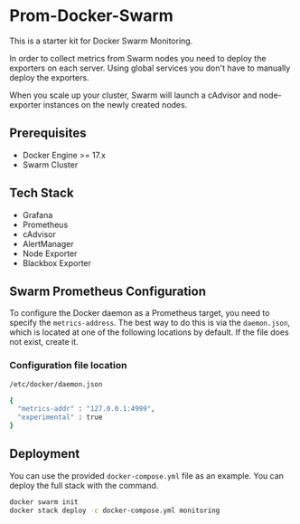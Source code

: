 # Prom-Docker-Swarm

This is a starter kit for Docker Swarm Monitoring.

In order to collect metrics from Swarm nodes you need to deploy the exporters on each server. Using global services you don't have to manually deploy the exporters.

When you scale up your cluster, Swarm will launch a cAdvisor and node-exporter instances on the newly created nodes.

## Prerequisites
 - Docker Engine >= 17.x
 - Swarm Cluster

## Tech Stack
 - Grafana
 - Prometheus
 - cAdvisor
 - AlertManager
 - Node Exporter
 - Blackbox Exporter

## Swarm Prometheus Configuration

To configure the Docker daemon as a Prometheus target, you need to specify the `metrics-address`. The best way to do this is via the `daemon.json`, which is located at one of the following locations by default. If the file does not exist, create it.

### Configuration file location
```bash
/etc/docker/daemon.json
```

```bash
{
  "metrics-addr" : "127.0.0.1:4999",
  "experimental" : true
}
```
## Deployment

You can use the provided `docker-compose.yml` file as an example. You can deploy the full stack with the command.

```bash
docker swarm init
docker stack deploy -c docker-compose.yml monitoring
```
